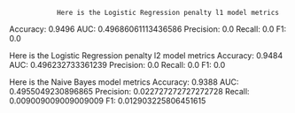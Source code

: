                 Here is the Logistic Regression penalty l1 model metrics
Accuracy: 0.9496
AUC: 0.49686061113436586
Precision: 0.0
Recall: 0.0
F1: 0.0

Here is the Logistic Regression penalty l2 model metrics
Accuracy: 0.9484
AUC: 0.496232733361239
Precision: 0.0
Recall: 0.0
F1: 0.0

Here is the Naive Bayes model metrics
Accuracy: 0.9388
AUC: 0.4955049230896865
Precision: 0.022727272727272728
Recall: 0.009009009009009009
F1: 0.012903225806451615

